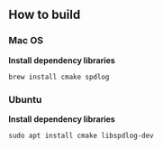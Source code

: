 ## How to build

### Mac OS

**Install dependency libraries**
```
brew install cmake spdlog
```


### Ubuntu
**Install dependency libraries**
```
sudo apt install cmake libspdlog-dev
```